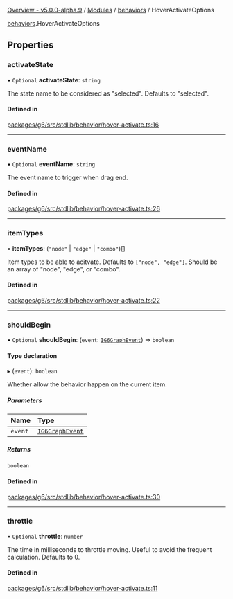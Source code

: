 [Overview - v5.0.0-alpha.9](../../README.md) / [Modules](../../modules.md) / [behaviors](../../modules/behaviors.md) / HoverActivateOptions

[behaviors](../../modules/behaviors.md).HoverActivateOptions

## Properties

### activateState

• `Optional` **activateState**: `string`

The state name to be considered as "selected".
Defaults to "selected".

#### Defined in

[packages/g6/src/stdlib/behavior/hover-activate.ts:16](https://github.com/antvis/G6/blob/4b803837a5/packages/g6/src/stdlib/behavior/hover-activate.ts#L16)

___

### eventName

• `Optional` **eventName**: `string`

The event name to trigger when drag end.

#### Defined in

[packages/g6/src/stdlib/behavior/hover-activate.ts:26](https://github.com/antvis/G6/blob/4b803837a5/packages/g6/src/stdlib/behavior/hover-activate.ts#L26)

___

### itemTypes

• **itemTypes**: (``"node"`` \| ``"edge"`` \| ``"combo"``)[]

Item types to be able to acitvate.
Defaults to `["node", "edge"]`.
Should be an array of "node", "edge", or "combo".

#### Defined in

[packages/g6/src/stdlib/behavior/hover-activate.ts:22](https://github.com/antvis/G6/blob/4b803837a5/packages/g6/src/stdlib/behavior/hover-activate.ts#L22)

___

### shouldBegin

• `Optional` **shouldBegin**: (`event`: [`IG6GraphEvent`](IG6GraphEvent.md)) => `boolean`

#### Type declaration

▸ (`event`): `boolean`

Whether allow the behavior happen on the current item.

##### Parameters

| Name | Type |
| :------ | :------ |
| `event` | [`IG6GraphEvent`](IG6GraphEvent.md) |

##### Returns

`boolean`

#### Defined in

[packages/g6/src/stdlib/behavior/hover-activate.ts:30](https://github.com/antvis/G6/blob/4b803837a5/packages/g6/src/stdlib/behavior/hover-activate.ts#L30)

___

### throttle

• `Optional` **throttle**: `number`

The time in milliseconds to throttle moving. Useful to avoid the frequent calculation.
Defaults to 0.

#### Defined in

[packages/g6/src/stdlib/behavior/hover-activate.ts:11](https://github.com/antvis/G6/blob/4b803837a5/packages/g6/src/stdlib/behavior/hover-activate.ts#L11)
